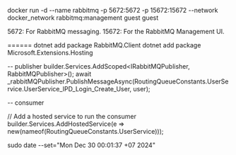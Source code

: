 docker run -d --name rabbitmq -p 5672:5672 -p 15672:15672 --network docker_network rabbitmq:management
guest
guest

5672: For RabbitMQ messaging.
15672: For the RabbitMQ Management UI.

======
dotnet add package RabbitMQ.Client
dotnet add package Microsoft.Extensions.Hosting

-- publisher
builder.Services.AddScoped<IRabbitMQPublisher, RabbitMQPublisher>();
await \_rabbitMQPublisher.PublishMessageAsync(RoutingQueueConstants.UserService.UserService_IPD_Login_Create_User, user);

-- consumer

// Add a hosted service to run the consumer
builder.Services.AddHostedService<RabbitMQConsumerHostedService>(e => new(nameof(RoutingQueueConstants.UserService)));

sudo date --set="Mon Dec 30 00:01:37 +07 2024"

